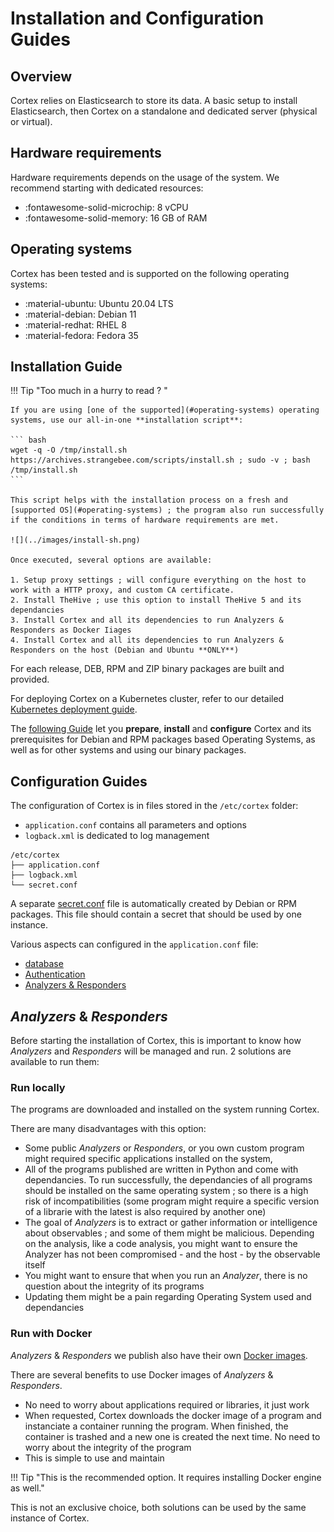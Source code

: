 # Installation and Configuration Guides

## Overview
Cortex relies on Elasticsearch to store its data. A basic setup to install Elasticsearch, then Cortex on a standalone and dedicated server (physical or virtual).

## Hardware requirements
Hardware requirements depends on the usage of the system. We recommend starting with dedicated resources: 

  * :fontawesome-solid-microchip: 8 vCPU
  * :fontawesome-solid-memory: 16 GB of RAM

## Operating systems
Cortex has been tested and is supported on the following operating systems: 

- :material-ubuntu: Ubuntu 20.04 LTS
- :material-debian: Debian 11 
- :material-redhat: RHEL 8
- :material-fedora: Fedora 35

## Installation Guide

!!! Tip "Too much in a hurry to read ? "

    If you are using [one of the supported](#operating-systems) operating systems, use our all-in-one **installation script**: 

    ``` bash
    wget -q -O /tmp/install.sh https://archives.strangebee.com/scripts/install.sh ; sudo -v ; bash /tmp/install.sh
    ```

    This script helps with the installation process on a fresh and [supported OS](#operating-systems) ; the program also run successfully if the conditions in terms of hardware requirements are met.

    ![](../images/install-sh.png)
    
    Once executed, several options are available: 

    1. Setup proxy settings ; will configure everything on the host to work with a HTTP proxy, and custom CA certificate.
    2. Install TheHive ; use this option to install TheHive 5 and its dependancies
    3. Install Cortex and all its dependencies to run Analyzers & Responders as Docker Iiages
    4. Install Cortex and all its dependencies to run Analyzers & Responders on the host (Debian and Ubuntu **ONLY**)

For each release, DEB, RPM and ZIP binary packages are built and provided.

For deploying Cortex on a Kubernetes cluster, refer to our detailed [Kubernetes deployment guide](deploy-cortex-on-kubernetes.md).

The [following Guide](step-by-step-guide.md) let you **prepare**, **install** and **configure** Cortex and its prerequisites for Debian and RPM packages based Operating Systems, as well as for other systems and using our binary packages. 

## Configuration Guides

The configuration of Cortex is in files stored in the `/etc/cortex` folder:
    
  - `application.conf` contains all parameters and options
  - `logback.xml` is dedicated to log management

```
/etc/cortex
├── application.conf
├── logback.xml
└── secret.conf
```

A separate [secret.conf](secret.md) file is automatically created by Debian or RPM packages. This file should contain a secret that should be used by one instance.

Various aspects can configured in the `application.conf` file:

- [database](database.md)
- [Authentication](authentication.md)
- [Analyzers & Responders](analyzers-responders.md)


## _Analyzers_ & _Responders_
Before starting the installation of Cortex, this is important to know how _Analyzers_ and _Responders_ will be managed and run. 2 solutions are available to run them:

### Run locally
The programs are downloaded and installed on the system running Cortex. 

There are many disadvantages with this option:

* Some public _Analyzers_ or _Responders_, or you own custom program might required specific applications installed on the system, 
* All of the programs published are written in Python and come with dependancies. To run successfully, the dependancies of all programs should be installed on the same operating system ; so there is a high risk of incompatibilities (some program might require a specific version of a librarie with the latest is also required by another one)
* The goal of _Analyzers_ is to extract or gather information or intelligence about observables ; and some of them might be malicious. Depending on the analysis, like a code analysis, you might want to ensure the Analyzer has not been compromised - and the host - by the observable itself
* You might want to ensure that when you run an _Analyzer_, there is no question about the integrity of its programs
* Updating them might be a pain regarding Operating System used and dependancies

### Run with Docker
_Analyzers_ & _Responders_ we publish also have their own [Docker images](https://hub.docker.com/search?q=cortexneurons). 

There are several benefits to use Docker images of _Analyzers_ & _Responders_.

* No need to worry about applications required or libraries, it just work
* When requested, Cortex downloads the docker image of a program and instanciate a container running the program. When finished, the container is trashed and a new one is created the next time. No need to worry about the integrity of the program
* This is simple to use and maintain

!!! Tip "This is the recommended option. It requires installing Docker engine as well."

This is not an exclusive choice, both solutions can be used by the same instance of Cortex.